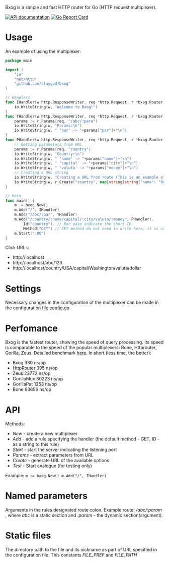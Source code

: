 Bxog is a simple and fast HTTP router for Go (HTTP request multiplexer).

[![API documentation](https://godoc.org/github.com/claygod/Bxog?status.svg)](https://godoc.org/github.com/claygod/Bxog)
[![Go Report Card](https://goreportcard.com/badge/github.com/claygod/Bxog)](https://goreportcard.com/report/github.com/claygod/Bxog)

# Usage

An example of using the multiplexer:
```go
package main

import (
	"io"
	"net/http"
	"github.com/claygod/bxog"
)

// Handlers
func IHandler(w http.ResponseWriter, req *http.Request, r *bxog.Router) {
	io.WriteString(w, "Welcome to Bxog!")
}
func THandler(w http.ResponseWriter, req *http.Request, r *bxog.Router) {
	params := r.Params(req, "/abc/:para")
	io.WriteString(w, "Params:\n")
	io.WriteString(w, " 'par' -> "+params["par"]+"\n")
}
func PHandler(w http.ResponseWriter, req *http.Request, r *bxog.Router) {
	// Getting parameters from URL
	params := r.Params(req, "country")
	io.WriteString(w, "Country:\n")
	io.WriteString(w, " 'name' -> "+params["name"]+"\n")
	io.WriteString(w, " 'capital' -> "+params["city"]+"\n")
	io.WriteString(w, " 'valuta' -> "+params["money"]+"\n")
	// Creating a URL string
	io.WriteString(w, "Creating a URL from route (This is an example of creating another URL):\n")
	io.WriteString(w, r.Create("country", map[string]string{"name": "Russia", "capital": "Moscow", "money": "rouble"}))
}

// Main
func main() {
	m := bxog.New()
	m.Add("/", IHandler)
	m.Add("/abc/:par", THandler)
	m.Add("/country/:name/capital/:city/valuta/:money", PHandler).
		Id("country"). // For ease indicate the short ID
		Method("GET") // GET method do not need to write here, it is used by default (this is an example)
	m.Start(":80")
}
```

Click URLs:
- http://localhost
- http://localhost/abc/123
- http://localhost/country/USA/capital/Washington/valuta/dollar

# Settings

Necessary changes in the configuration of the multiplexer can be made in the configuration file [config.go](https://github.com/claygod/Bxog/blob/master/config.go)

# Perfomance

Bxog is the fastest router, showing the speed of query processing. Its speed is comparable to the speed of the popular multiplexers: Bone, Httprouter, Gorilla, Zeus.  Detailed benchmark [here](https://github.com/claygod/bxogtest). In short (less time, the better):

- Bxog         330 ns/op
- HttpRouter   395 ns/op
- Zeus       23772 ns/op
- GorillaMux 30223 ns/op
- GorillaPat  1253 ns/op
- Bone       63656 ns/op

# API

Methods:
-  *New* - create a new multiplexer
-  *Add* - add a rule specifying the handler (the default method - GET, ID - as a string to this rule)
-  *Start* - start the server indicating the listening port
-  *Params* - extract parameters from URL
-  *Create* - generate URL of the available options
-  *Test* - Start analogue (for testing only)

Example:
`
	m := bxog.New()
	m.Add("/", IHandler)
`

# Named parameters

Arguments in the rules designated route colon. Example route: */abc/:param* , where *abc* is a static section and *:param* - the dynamic section(argument).

# Static files

The directory path to the file and its nickname as part of URL specified in the configuration file. This constants *FILE_PREF* and *FILE_PATH*
